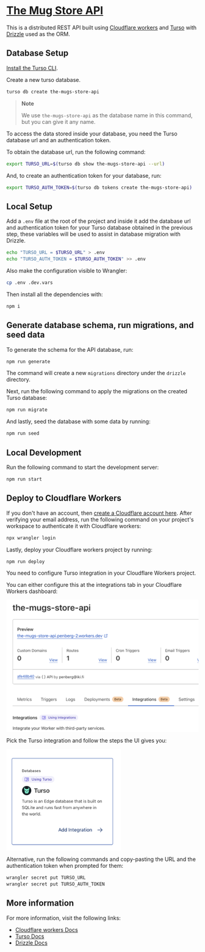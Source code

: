 # [The Mug Store API]

This is a distributed REST API built using [Cloudflare workers] and [Turso] with
[Drizzle] used as the ORM.

## Database Setup

[Install the Turso CLI].

Create a new turso database.

```sh
turso db create the-mugs-store-api
```

> **Note**
>
> We use `the-mugs-store-api` as the database name in this command, but you can give
> it any name.

To access the data stored inside your database, you need the Turso database url
and an authentication token.

To obtain the database url, run the following command:

```sh
export TURSO_URL=$(turso db show the-mugs-store-api --url)
```

And, to create an authentication token for your database, run:

```sh
export TURSO_AUTH_TOKEN=$(turso db tokens create the-mugs-store-api)
```

## Local Setup

Add a `.env` file at the root of the project and inside it add the database url
and authentication token for your Turso database obtained in the previous step,
these variables will be used to assist in database migration with Drizzle.

```sh
echo "TURSO_URL = $TURSO_URL" > .env
echo "TURSO_AUTH_TOKEN = $TURSO_AUTH_TOKEN" >> .env
```

Also make the configuration visible to Wrangler:

```sh
cp .env .dev.vars
```

Then install all the dependencies with:

```sh
npm i
```

## Generate database schema, run migrations, and seed data

To generate the schema for the API database, run:

```sh
npm run generate
```

The command will create a new `migrations` directory under the `drizzle`
directory.

Next, run the following command to apply the migrations on the created Turso
database:

```sh
npm run migrate
```

And lastly, seed the database with some data by running:

```sh
npm run seed
```

## Local Development

Run the following command to start the development server:

```sh
npm run start
```

## Deploy to Cloudflare Workers

If you don't have an account, then [create a Cloudflare account here]. After
verifying your email address, run the following command on your project's
workspace to authenticate it with Cloudflare workers:

```sh
npx wrangler login
```

Lastly, deploy your Cloudflare workers project by running:

```sh
npm run deploy
```

You need to configure Turso integration in your Cloudflare Workers project.

You can either configure this at the integrations tab in your Cloudflare Workers dashboard:

<img src="workers-integration-1.png" width="600" align="center" />

Pick the Turso integration and follow the steps the UI gives you:

<img src="workers-integration-2.png" width="300" align="center" />

Alternative, run the following commands and copy-pasting the URL and the authentication token when prompted for them:

```sh
wrangler secret put TURSO_URL
wrangler secret put TURSO_AUTH_TOKEN
```

## More information

For more information, visit the following links:

- [Cloudflare workers Docs]
- [Turso Docs]
- [Drizzle Docs]

[The Mug Store API]: https://the-mugs-store-api.infra-43f.workers.dev
[Cloudflare workers Docs]: https://developers.cloudflare.com/workers/
[Cloudflare workers]: https://developers.cloudflare.com/workers/
[Turso Docs]: https://docs.turso.tech/
[Drizzle Docs]: https://orm.drizzle.team/
[Install the Turso CLI]: https://docs.turso.tech/reference/turso-cli#installation
[Turso]: https://turso.tech/
[Drizzle]: https://github.com/drizzle-team/drizzle-orm
[create a cloudflare account here]: https://dash.cloudflare.com/sign-up
